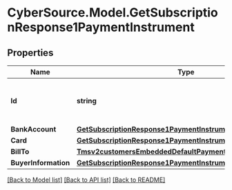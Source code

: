 # CyberSource.Model.GetSubscriptionResponse1PaymentInstrument
## Properties

Name | Type | Description | Notes
------------ | ------------- | ------------- | -------------
**Id** | **string** | The Id of the Payment Instrument Token. | [optional] 
**BankAccount** | [**GetSubscriptionResponse1PaymentInstrumentBankAccount**](GetSubscriptionResponse1PaymentInstrumentBankAccount.md) |  | [optional] 
**Card** | [**GetSubscriptionResponse1PaymentInstrumentCard**](GetSubscriptionResponse1PaymentInstrumentCard.md) |  | [optional] 
**BillTo** | [**Tmsv2customersEmbeddedDefaultPaymentInstrumentBillTo**](Tmsv2customersEmbeddedDefaultPaymentInstrumentBillTo.md) |  | [optional] 
**BuyerInformation** | [**GetSubscriptionResponse1PaymentInstrumentBuyerInformation**](GetSubscriptionResponse1PaymentInstrumentBuyerInformation.md) |  | [optional] 

[[Back to Model list]](../README.md#documentation-for-models) [[Back to API list]](../README.md#documentation-for-api-endpoints) [[Back to README]](../README.md)

